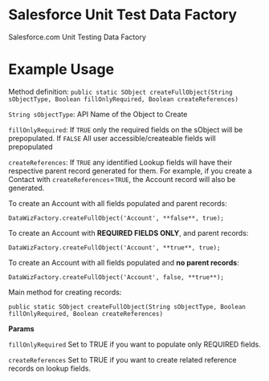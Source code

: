 # Salesforce Unit Test Data Factory
Salesforce.com Unit Testing Data Factory

# Example Usage
Method definition:
`public static SObject createFullObject(String sObjectType, Boolean fillOnlyRequired, Boolean createReferences)`

`String sObjectType`: API Name of the Object to Create

`fillOnlyRequired`: If `TRUE` only the required fields on the sObject will be prepopulated. If `FALSE` All user accessible/createable fields will prepopulated

`createReferences`: If `TRUE` any identified Lookup fields will have their respective parent record generated for them. For example, if you create a Contact with
`createReferences`=`TRUE`, the Account record will also be generated.


To create an Account with all fields populated and parent records:

`DataWizFactory.createFullObject('Account', **false**, true);`

To create an Account with **REQUIRED FIELDS ONLY**, and parent records:

`DataWizFactory.createFullObject('Account', **true**, true);`

To create an Account with all fields populated and **no parent records**:

`DataWizFactory.createFullObject('Account', false, **true**);`

Main method for creating records:

`public static SObject createFullObject(String sObjectType, Boolean fillOnlyRequired, Boolean createReferences)`


**Params**

`fillOnlyRequired` Set to TRUE if you want to populate only REQUIRED fields.

`createReferences` Set to TRUE if you want to create related reference records on lookup fields.